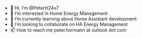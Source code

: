 - 👋 Hi, I’m @PeterH24x7
- 👀 I’m interested in Home Energy Management
- 🌱 I’m currently learning about Home Assistant development
- 💞️ I’m looking to collaborate on HA Energy Management
- 📫 How to reach me peter.hormann at outlook dot com

<!---
PeterH24x7/PeterH24x7 is a ✨ special ✨ repository because its `README.md` (this file) appears on your GitHub profile.
You can click the Preview link to take a look at your changes.
--->
